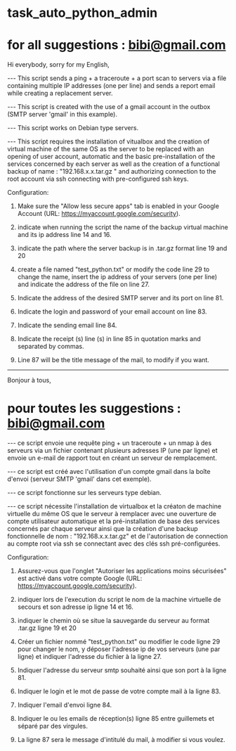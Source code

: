# task_auto_python_admin             

# for all suggestions : bibi@gmail.com
Hi everybody, sorry for my English,

--- This script sends a ping + a traceroute + a port scan to servers via a file containing multiple IP addresses (one per line) and sends a report email while creating a replacement server.

--- This script is created with the use of a gmail account in the outbox (SMTP server 'gmail' in this example).

--- This script works on Debian type servers.

--- This script requires the installation of vitualbox and the creation of virtual machine of the same OS as the server to be replaced with an opening of user account, automatic and the basic pre-installation of the services concerned by each server as well as the creation of a functional backup of name : "192.168.x.x.tar.gz " and authorizing connection to the root account via ssh connecting with pre-configured ssh keys.

Configuration:

1) Make sure the "Allow less secure apps" tab is enabled in your Google Account (URL: https://myaccount.google.com/security).

2) indicate when running the script the name of the backup virtual machine and its ip address line 14 and 16.

3) indicate the path where the server backup is in .tar.gz format line 19 and 20

4) create a file named "test_python.txt" or modify the code line 29 to change the name, insert the ip address of your servers (one per line) and indicate the address of the file on line 27.

5) Indicate the address of the desired SMTP server and its port on line 81.

6) Indicate the login and password of your email account on line 83.

7) Indicate the sending email line 84.

8) Indicate the receipt (s) line (s) in line 85 in quotation marks and separated by commas.

9) Line 87 will be the title message of the mail, to modify if you want.

------------------------------------------------------------------------------------------------------
Bonjour à tous,                 
# pour toutes les suggestions : bibi@gmail.com
--- ce script envoie une requête ping + un traceroute + un nmap à des serveurs via un fichier contenant plusieurs adresses IP (une par ligne) et envoie un e-mail de rapport tout en créant un serveur de remplacement.

--- ce script est créé avec l'utilisation d'un compte gmail dans la boîte d'envoi (serveur SMTP 'gmail' dans cet exemple).

--- ce script fonctionne sur les serveurs type debian.

--- ce script nécessite l'installation de virtualbox et la créaton de machine virtuelle du même OS que le serveur à remplacer avec une ouverture de compte utilisateur automatique et la pré-installation de base des services concernés par chaque serveur ainsi que la création d'une backup fonctionnelle de nom : "192.168.x.x.tar.gz" et de l'autorisation de connection au compte root via ssh se connectant avec des clés ssh pré-configurées.

Configuration:

1) Assurez-vous que l'onglet "Autoriser les applications moins sécurisées" est activé dans votre compte Google (URL: https://myaccount.google.com/security).

2) indiquer lors de l'execution du script le nom de la machine virtuelle de secours et son adresse ip ligne 14 et 16.

3) indiquer le chemin où se situe la sauvegarde du serveur au format .tar.gz ligne 19 et 20

4) Créer un fichier nommé "test_python.txt" ou modifier le code ligne 29 pour changer le nom, y déposer l'adresse ip de vos serveurs (une par ligne) et indiquer l'adresse du fichier à la ligne 27.

5) Indiquer l'adresse du serveur smtp souhaité ainsi que son port à la ligne 81.

6) Indiquer le login et le mot de passe de votre compte mail à la ligne 83.

7) Indiquer l'email d'envoi ligne 84.

8) Indiquer le ou les emails de réception(s) ligne 85 entre guillemets et séparé par des virgules.

9) La ligne 87 sera le message d'intitulé du mail, à modifier si vous voulez.

